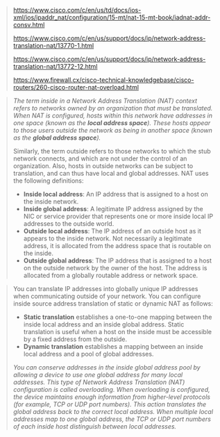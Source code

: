 > https://www.cisco.com/c/en/us/td/docs/ios-xml/ios/ipaddr_nat/configuration/15-mt/nat-15-mt-book/iadnat-addr-consv.html
> 
> https://www.cisco.com/c/en/us/support/docs/ip/network-address-translation-nat/13770-1.html
> 
> https://www.cisco.com/c/en/us/support/docs/ip/network-address-translation-nat/13772-12.html
> 
> https://www.firewall.cx/cisco-technical-knowledgebase/cisco-routers/260-cisco-router-nat-overload.html


> *The term inside in a Network Address Translation (NAT) context refers to networks owned by an organization that must be translated. When NAT is configured, hosts within this network have addresses in one space (known as the **local address space**). These hosts appear to those users outside the network as being in another space (known as the **global address space**).*
> 
> Similarly, the term outside refers to those networks to which the stub network connects, and which are not under the control of an organization. Also, hosts in outside networks can be subject to translation, and can thus have local and global addresses. NAT uses the following definitions:
> 
> - **Inside local address**: An IP address that is assigned to a host on the inside network.
> - **Inside global address**: A legitimate IP address assigned by the NIC or service provider that represents one or more inside local IP addresses to the outside world.
> - **Outside local address**: The IP address of an outside host as it appears to the inside network. Not necessarily a legitimate address, it is allocated from the address space that is routable on the inside.
> - **Outside global address**: The IP address that is assigned to a host on the outside network by the owner of the host. The address is allocated from a globally routable address or network space.


> You can translate IP addresses into globally unique IP addresses when communicating outside of your network. You can configure inside source address translation of static or dynamic NAT as follows:
> - **Static translation** establishes a one-to-one mapping between the inside local address and an inside global address. Static translation is useful when a host on the inside must be accessible by a fixed address from the outside.
> - **Dynamic translation** establishes a mapping between an inside local address and a pool of global addresses.
> 
> *You can conserve addresses in the inside global address pool by allowing a device to use one global address for many local addresses. This type of Network Address Translation (NAT) configuration is called overloading. When overloading is configured, the device maintains enough information from higher-level protocols (for example, TCP or UDP port numbers). This action translates the global address back to the correct local address. When multiple local addresses map to one global address, the TCP or UDP port numbers of each inside host distinguish between local addresses.*